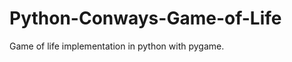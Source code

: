 Python-Conways-Game-of-Life
===========================

Game of life implementation in python with pygame.
